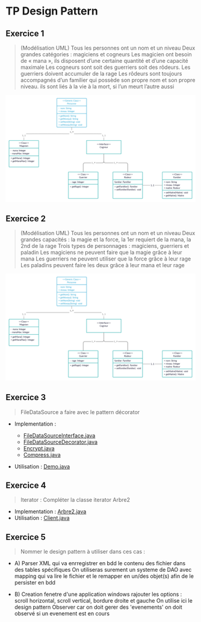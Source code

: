 # TP Design Pattern


## Exercice 1
> (Modélisation UML)
Tous les personnes ont un nom et un niveau
Deux grandes catégories : magiciens et cogneurs
Les magicien ont besoin de « mana », ils disposent d’une certaine quantité et d’une capacité maximale
Les cogneurs sont soit des guerriers soit des rôdeurs.
Les guerriers doivent accumuler de la rage
Les rôdeurs sont toujours accompagnés d’un familier qui possède son propre nom et son propre niveau. ils sont liés à la vie à la mort, si l’un meurt l’autre aussi

![Exo 1 UML](https://github.com/Di-KaZ/Design_pattern/raw/main/Exercice_1.png)

## Exercice 2
> (Modélisation UML)
Tous les personnes ont un nom et un niveau
Deux grandes capacités : la magie et la force, la 1er requiert de la mana, la 2nd de la rage
Trois types de personnages : magiciens, guerriers et paladin
Les magiciens ne peuvent faire que la magie grâce à leur mana
Les guerriers ne peuvent utiliser que la force grâce à leur rage
Les paladins peuvent faire les deux grâce à leur mana et leur rage

![Exo 2 UML](https://github.com/Di-KaZ/Design_pattern/raw/main/Exercice_1.png)

## Exercice 3
>  FileDataSource a faire avec le pattern décorator

- Implementation :
  - [FileDataSourceInterface.java](https://github.com/Di-KaZ/Design_pattern/blob/main/src/main/java/_decorator_/_exercice/FileDataSourceInterface.java)
  - [FileDataSourceDecorator.java](https://github.com/Di-KaZ/Design_pattern/blob/main/src/main/java/_decorator_/_exercice/FileDataSourceDecorator.java)
  - [Encrypt.java](https://github.com/Di-KaZ/Design_pattern/blob/main/src/main/java/_decorator_/_exercice/Encrypt.java)
  - [Compress.java](https://github.com/Di-KaZ/Design_pattern/blob/main/src/main/java/_decorator_/_exercice/Compress.java)

- Utilisation : [Demo.java](https://github.com/Di-KaZ/Design_pattern/blob/604d2f13c83017e6d67b228b591d3f535bc099a0/src/main/java/_decorator_/_exercice/Demo.java#L27-L39)

## Exercice 4

> Iterator : Compléter la classe iterator Arbre2

- Implementation : [Arbre2.java](https://github.com/Di-KaZ/Design_pattern/blob/main/src/main/java/_iterator_/Arbre2.java)
- Utilisation : [Client.java](https://github.com/Di-KaZ/Design_pattern/blob/586deb6bc571289e0221185e10975a41ff9fb8eb/src/main/java/_iterator_/Client.java#L47-L57)

## Exercice 5
> Nommer le design pattern à utiliser dans ces cas :
- A) Parser XML qui va enrregistrer en bdd le contenu des fichier dans des tables spécifiques
On utiliseras surement un systeme de DAO avec mapping qui va lire le fichier et le remapper en un/des objet(s) afin de le persister en bdd

- B) Creation fenetre d'une application windows rajouter les options : scroll horizontal, scroll vertical, bordure droite et gauche
On utilise ici le design pattern Observer car on doit gerer des 'evenements' on doit observé si un evenement est en cours